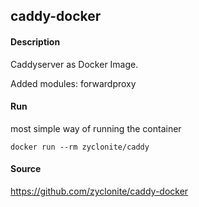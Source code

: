 ## caddy-docker

#### Description

Caddyserver as Docker Image.

Added modules: forwardproxy

#### Run

most simple way of running the container

    docker run --rm zyclonite/caddy

#### Source

https://github.com/zyclonite/caddy-docker

